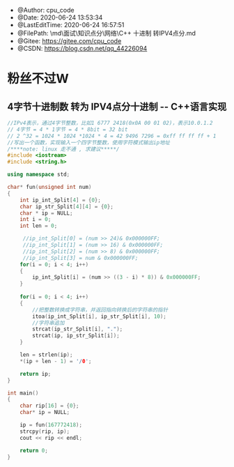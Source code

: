 <!--
 * @Author: cpu_code
 * @Date: 2020-06-24 13:53:34
 * @LastEditTime: 2020-06-24 16:57:59
 * @FilePath: \md\面试\知识点分\网络\C++ 十进制 转IPV4点分.md
 * @Gitee: https://gitee.com/cpu_code
 * @CSDN: https://blog.csdn.net/qq_44226094
--> 
 * @Author: cpu_code
 * @Date: 2020-06-24 13:53:34
 * @LastEditTime: 2020-06-24 16:57:51
 * @FilePath: \md\面试\知识点分\网络\C++ 十进制 转IPV4点分.md
 * @Gitee: https://gitee.com/cpu_code
 * @CSDN: https://blog.csdn.net/qq_44226094

# 粉丝不过W

## 4字节十进制数 转为 IPV4点分十进制 -- C++语言实现

```c++
//IPv4表示，通过4字节整数，比如1 6777 2418(0x0A 00 01 02)，表示10.0.1.2
// 4字节 = 4 * 1字节 = 4 * 8bit = 32 bit
// 2 ^32 = 1024 * 1024 *1024 * 4 = 42 9496 7296 = 0xff ff ff ff + 1
//写出一个函数，实现输入一个四字节整数，使用字符模式输出ip地址
/****note: linux 走不通 , 求建议*****/
#include <iostream>
#include <string.h>

using namespace std;

char* fun(unsigned int num)
{
    int ip_int_Split[4] = {0};
    char ip_str_Split[4][4] = {0};
    char * ip = NULL; 
    int i = 0;
    int len = 0;

     //ip_int_Split[0] = (num >> 24)& 0x000000FF;
     //ip_int_Split[1] = (num >> 16) & 0x000000FF;
     //ip_int_Split[2] = (num >> 8) & 0x000000FF;
     //ip_int_Split[3] = num & 0x000000FF;
    for(i = 0; i < 4; i++)
    {
    	ip_int_Split[i] = (num >> ((3 - i) * 8)) & 0x000000FF;
    }
 
    for(i = 0; i < 4; i++)
    {
        //把整数转换成字符串，并返回指向转换后的字符串的指针
    	itoa(ip_int_Split[i], ip_str_Split[i], 10);
        //字符串追加
    	strcat(ip_str_Split[i], ".");
    	strcat(ip, ip_str_Split[i]);
    }

    len = strlen(ip);
    *(ip + len - 1) = '/0';

    return ip;
}

int main()
{ 
    char rip[16] = {0};
    char* ip = NULL;

    ip = fun(167772418);
    strcpy(rip, ip);
    cout << rip << endl;

    return 0;
}
```

